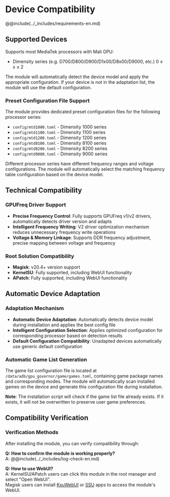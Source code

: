# Device Compatibility

@@include(../_includes/requirements-en.md)

## Supported Devices

Supports most MediaTek processors with Mali GPU:

- Dimensity series (e.g. D700/D800/D900/D1x00/D8x00/D9000, etc.) 0 ≤ x ≤ 2

The module will automatically detect the device model and apply the appropriate configuration.
If your device is not in the adaptation list, the module will use the default configuration.

### Preset Configuration File Support

The module provides dedicated preset configuration files for the following processor series:

- `config/mtd1000.toml` - Dimensity 1000 series
- `config/mtd1100.toml` - Dimensity 1100 series
- `config/mtd1200.toml` - Dimensity 1200 series
- `config/mtd8100.toml` - Dimensity 8100 series
- `config/mtd8200.toml` - Dimensity 8200 series
- `config/mtd9000.toml` - Dimensity 9000 series

Different processor series have different frequency ranges and voltage configurations. The module will automatically select the matching frequency table configuration based on the device model.

## Technical Compatibility

### GPUFreq Driver Support

- **Precise Frequency Control**: Fully supports GPUFreq v1/v2 drivers, automatically detects driver version and adapts
- **Intelligent Frequency Writing**: V2 driver optimization mechanism reduces unnecessary frequency write operations
- **Voltage & Memory Linkage**: Supports DDR frequency adjustment, precise mapping between voltage and frequency

### Root Solution Compatibility

- **Magisk**: v20.4+ version support
- **KernelSU**: Fully supported, including WebUI functionality
- **APatch**: Fully supported, including WebUI functionality

## Automatic Device Adaptation

### Adaptation Mechanism

- **Automatic Device Adaptation**: Automatically detects device model during installation and applies the best config file
- **Intelligent Configuration Selection**: Applies optimized configuration for corresponding processor based on detection results
- **Default Configuration Compatibility**: Unadapted devices automatically use generic default configuration

### Automatic Game List Generation

The game list configuration file is located at `/data/adb/gpu_governor/game/games.toml`, containing game package names and corresponding modes. The module will automatically scan installed games on the device and generate this configuration file during installation.

**Note**: The installation script will check if the game list file already exists. If it exists, it will not be overwritten to preserve user game preferences.

## Compatibility Verification

### Verification Methods

After installing the module, you can verify compatibility through:

**Q: How to confirm the module is working properly?**  
A: @@include(../_includes/log-check-en.md)

**Q: How to use WebUI?**  
A: KernelSU/APatch users can click this module in the root manager and select "Open WebUI".   
Magisk users can install [KsuWebUI](https://github.com/5ec1cff/KsuWebUIStandalone) or [SSU](https://ssu.oom-wg.dev/base/install) apps to access the module's WebUI.